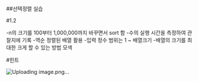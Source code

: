 ##선택정렬 실습

#1.2

-n의 크기를 100부터 1,000,000까지 바꾸면서 sort 함
-수의 실행 시간을 측정하여 관찰지에 기록
-역순 정렬된 배열 활용
-입력 정수 범위는 1 ~ 배열크기
-배열의 크기를 최대한 크게 할 수 있는 방법 모색

#힌트

![Uploading image.png…]()
